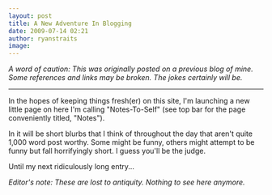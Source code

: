 ```yaml
---
layout: post
title: A New Adventure In Blogging
date: 2009-07-14 02:21
author: ryanstraits
image:
---
```

*A word of caution: This was originally posted on a previous blog of mine. Some references and links may be broken. The jokes certainly will be.*

---


In the hopes of keeping things fresh(er) on this site, I'm launching a new little page on here I'm calling "Notes-To-Self" (see top bar for the page conveniently titled, "Notes").

In it will be short blurbs that I think of throughout the day that aren't quite 1,000 word post worthy. Some might be funny, others might attempt to be funny but fall horrifyingly short. I guess you'll be the judge.

Until my next ridiculously long entry...

*Editor's note: These are lost to antiquity. Nothing to see here anymore.*

